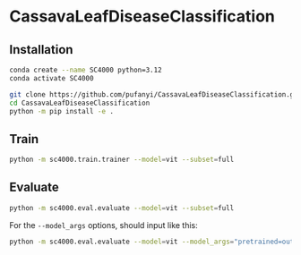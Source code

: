 # CassavaLeafDiseaseClassification

## Installation

```sh
conda create --name SC4000 python=3.12
conda activate SC4000

git clone https://github.com/pufanyi/CassavaLeafDiseaseClassification.git
cd CassavaLeafDiseaseClassification
python -m pip install -e .
```

## Train

```sh
python -m sc4000.train.trainer --model=vit --subset=full
```

## Evaluate

```sh
python -m sc4000.eval.evaluate --model=vit --subset=full
```

For the `--model_args` options, should input like this:

```sh
python -m sc4000.eval.evaluate --model=vit --model_args="pretrained=output/models/checkpoint-124" --subset=full
```
